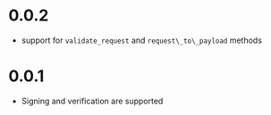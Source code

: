 # 0.0.2

* support for `validate_request` and `request\_to\_payload` methods

# 0.0.1

* Signing and verification are supported
